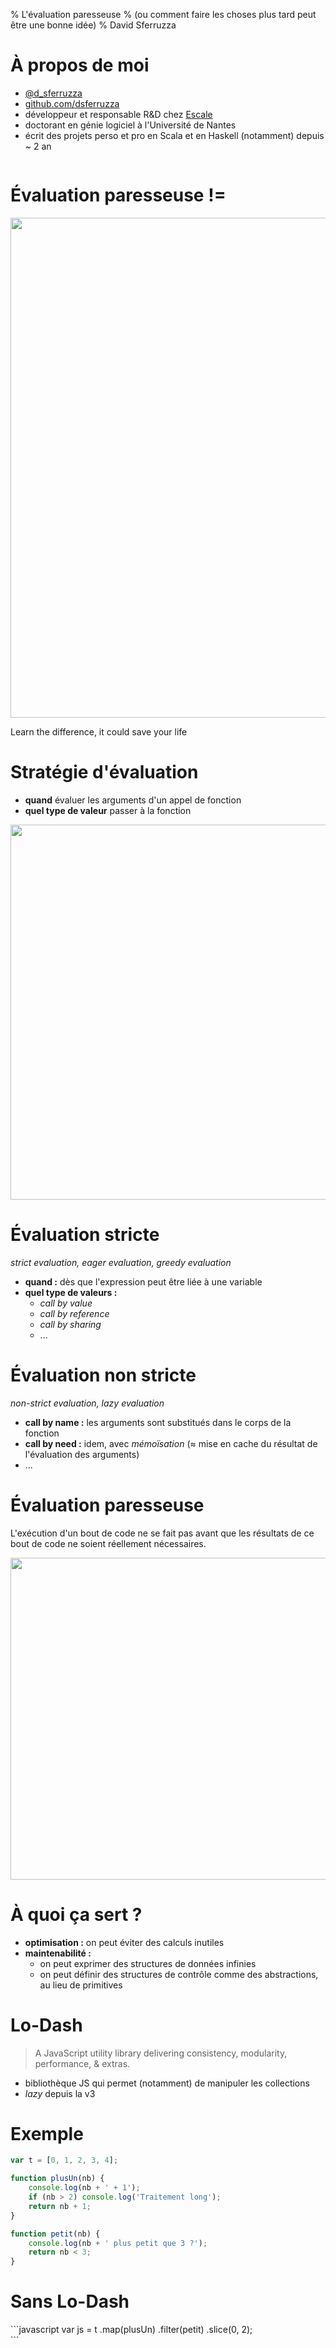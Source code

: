 % L'évaluation paresseuse
% (ou comment faire les choses plus tard peut être une bonne idée)
% David Sferruzza

# À propos de moi

- [\@d_sferruzza](https://twitter.com/d\_sferruzza)
- [github.com/dsferruzza](https://github.com/dsferruzza)
- développeur et responsable R&D chez [Escale](http://www.escaledigitale.com)
- doctorant en génie logiciel à l'Université de Nantes
- écrit des projets perso et pro en Scala et en Haskell (notamment) depuis ~ 2 an

<div style="text-align:center"><img src="img/escale.png" alt=""></div>


# Évaluation paresseuse !=

<div style="text-align:center"><img src="img/stairs.gif" alt="" width="800"></div>

Learn the difference, it could save your life


# Stratégie d'évaluation

- **quand** évaluer les arguments d'un appel de fonction
- **quel type de valeur** passer à la fonction

<div style="text-align:center"><img src="img/bean.gif" alt="" width="600"></div>


# Évaluation stricte

*strict evaluation, eager evaluation, greedy evaluation*

- **quand :** dès que l'expression peut être liée à une variable
- **quel type de valeurs :**
	- *call by value*
	- *call by reference*
	- *call by sharing*
	- ...


# Évaluation non stricte

*non-strict evaluation, lazy evaluation*

- **call by name :** les arguments sont substitués dans le corps de la fonction
- **call by need :** idem, avec *mémoïsation* (≈ mise en cache du résultat de l'évaluation des arguments)
- ...


# Évaluation paresseuse 

L'exécution d'un bout de code ne se fait pas avant que les résultats de ce bout de code ne soient réellement nécessaires.

<div style="text-align:center"><img src="img/clean.gif" alt="" width="515"></div>


# À quoi ça sert ?

- **optimisation :** on peut éviter des calculs inutiles
- **maintenabilité :**
	- on peut exprimer des structures de données infinies
	- on peut définir des structures de contrôle comme des abstractions, au lieu de primitives


# Lo-Dash

> A JavaScript utility library delivering consistency, modularity, performance, & extras.

<div style="text-align:center"><https://lodash.com/></div>

- bibliothèque JS qui permet (notamment) de manipuler les collections
- *lazy* depuis la v3


# Exemple

```javascript
var t = [0, 1, 2, 3, 4];

function plusUn(nb) {
	console.log(nb + ' + 1');
	if (nb > 2) console.log('Traitement long');
	return nb + 1;
}

function petit(nb) {
	console.log(nb + ' plus petit que 3 ?');
	return nb < 3;
}
```


# Sans Lo-Dash

<div style="float: right; margin-right: 100px;">
```javascript
var js = t
		.map(plusUn)
		.filter(petit)
		.slice(0, 2);
```
</div>

```
0 + 1
1 + 1
2 + 1
3 + 1
Traitement long
4 + 1
Traitement long
1 plus petit que 3 ?
2 plus petit que 3 ?
3 plus petit que 3 ?
4 plus petit que 3 ?
5 plus petit que 3 ?
[ 1, 2 ]
```


# Sans Lo-Dash

<div style="text-align:center"><img src="img/without-lodash.gif" alt="" width="690"></div>


# Avec Lo-Dash

```javascript
var _ = require('lodash');
var lodash = _(t)
		.map(plusUn)
		.filter(petit)
		.take(2)
		.value();
```

```
0 + 1
1 plus petit que 3 ?
1 + 1
2 plus petit que 3 ?
[ 1, 2 ]
```


# Avec Lo-Dash

<div style="text-align:center"><img src="img/with-lodash.gif" alt="" width="690"></div>


# Conclusion

<div style="text-align:center"><img src="img/cat.gif" alt="" width="800"></div>

Still not that kind of lazy


# Conclusion

- séparation
	- du Calcul, de la **génération**<br>*→ où le calcul d'une valeur est-il défini ?*
	- du Contrôle, de la **condition d'arrêt**<br>*→ où le calcul d'une valeur se produit-il ?*
- *colle* qui permet d'assembler efficacement des (bouts de) programmes : facilite l'approche *diviser pour régner*

**Avantages :** peut augmenter la maintenabilité *et* les performances

**Inconvénients :** peut introduire de l'*overhead* (dépend pas mal de la techno) 


# Ressources

- [Why Functional Programming Matters](http://www.cs.kent.ac.uk/people/staff/dat/miranda/whyfp90.pdf) : pourquoi les fonctions d'ordre supérieur et l'évaluation paresseuse sont parmi les meilleurs outils pour écrire des programmes modulaires
- [John Hughes on Why Functional Programming Matters!](http://www.infoq.com/interviews/john-hughes-fp)
- [Lo-Dash](https://lodash.com/)
- [How to Speed Up Lo-Dash ×100? Introducing Lazy Evaluation](http://filimanjaro.com/blog/2014/introducing-lazy-evaluation/) : annonce/exemple de l'évaluation paresseuse dans Lo-Dash
- [Evaluation strategy sur Wikipédia](https://en.wikipedia.org/wiki/Evaluation_strategy) : explications détaillées des stratégies d'évaluation les plus courantes


# Questions ?

<div style="text-align:center">![](img/fat.gif)</div>

<div style="text-align:center">
Twitter : \@d_sferruzza

Slides sur GitHub :

[dsferruzza/talk-evaluation-paresseuse-en-js](http://github.com/dsferruzza/talk-evaluation-paresseuse-en-js)
</div>
